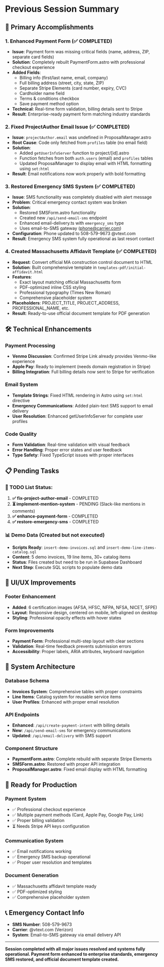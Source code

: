 # Previous Session Summary

## 🎯 **Primary Accomplishments**

### **1. Enhanced Payment Form (✅ COMPLETED)**

- **Issue**: Payment form was missing critical fields (name, address, ZIP, separate card fields)
- **Solution**: Completely rebuilt PaymentForm.astro with professional checkout experience
- **Added Fields**:
  - Billing info (first/last name, email, company)
  - Full billing address (street, city, state, ZIP)
  - Separate Stripe Elements (card number, expiry, CVC)
  - Cardholder name field
  - Terms & conditions checkbox
  - Save payment method option
- **Technical**: Real-time form validation, billing details sent to Stripe
- **Result**: Enterprise-ready payment form matching industry standards

### **2. Fixed ProjectAuthor Email Issue (✅ COMPLETED)**

- **Issue**: `projectAuthor.email` was undefined in ProposalManager.astro
- **Root Cause**: Code only fetched from `profiles` table (no email field)
- **Solution**:
  - Added `getUserInfoServer` function to project/[id].astro
  - Function fetches from both `auth.users` (email) and `profiles` tables
  - Updated ProposalManager to display email with HTML formatting using `set:html`
- **Result**: Email notifications now work properly with bold formatting

### **3. Restored Emergency SMS System (✅ COMPLETED)**

- **Issue**: SMS functionality was completely disabled with alert message
- **Problem**: Critical emergency contact system was broken
- **Solution**:
  - Restored SMSForm.astro functionality
  - Created new `/api/send-email-sms` endpoint
  - Enhanced email-delivery.ts with `emergency_sms` type
  - Uses email-to-SMS gateway (phone@carrier.com)
- **Configuration**: Phone updated to 508-579-9673 @vtext.com
- **Result**: Emergency SMS system fully operational as last resort contact

### **4. Created Massachusetts Affidavit Template (✅ COMPLETED)**

- **Request**: Convert official MA construction control document to HTML
- **Solution**: Built comprehensive template in `templates-pdf/initial-affidavit.html`
- **Features**:
  - Exact layout matching official Massachusetts form
  - PDF-optimized inline CSS styling
  - Professional typography (Times New Roman)
  - Comprehensive placeholder system
- **Placeholders**: PROJECT_TITLE, PROJECT_ADDRESS, PROFESSIONAL_NAME, etc.
- **Result**: Ready-to-use official document template for PDF generation

## 🛠️ **Technical Enhancements**

### **Payment Processing**

- **Venmo Discussion**: Confirmed Stripe Link already provides Venmo-like experience
- **Apple Pay**: Ready to implement (needs domain registration in Stripe)
- **Billing Integration**: Full billing details now sent to Stripe for verification

### **Email System**

- **Template Strings**: Fixed HTML rendering in Astro using `set:html` directive
- **Emergency Communications**: Added plain-text SMS support to email delivery
- **User Resolution**: Enhanced getUserInfoServer for complete user profiles

### **Code Quality**

- **Form Validation**: Real-time validation with visual feedback
- **Error Handling**: Proper error states and user feedback
- **Type Safety**: Fixed TypeScript issues with proper interfaces

## 📋 **Pending Tasks**

### **🔄 TODO List Status:**

1. **✅ fix-project-author-email** - COMPLETED
2. **⏳ implement-mention-system** - PENDING (Slack-like mentions in comments)
3. **✅ enhance-payment-form** - COMPLETED
4. **✅ restore-emergency-sms** - COMPLETED

### **📊 Demo Data (Created but not executed)**

- **Scripts Ready**: `insert-demo-invoices.sql` and `insert-demo-line-items-catalog.sql`
- **Content**: 5 demo invoices, 19 line items, 30+ catalog items
- **Status**: Files created but need to be run in Supabase Dashboard
- **Next Step**: Execute SQL scripts to populate demo data

## 🎨 **UI/UX Improvements**

### **Footer Enhancement**

- **Added**: 6 certification images (AFSA, HFSC, NFPA, NFSA, NICET, SFPE)
- **Layout**: Responsive design, centered on mobile, left-aligned on desktop
- **Styling**: Professional opacity effects with hover states

### **Form Improvements**

- **Payment Form**: Professional multi-step layout with clear sections
- **Validation**: Real-time feedback prevents submission errors
- **Accessibility**: Proper labels, ARIA attributes, keyboard navigation

## 🔧 **System Architecture**

### **Database Schema**

- **Invoices System**: Comprehensive tables with proper constraints
- **Line Items**: Catalog system for reusable service items
- **User Profiles**: Enhanced with proper email resolution

### **API Endpoints**

- **Enhanced**: `/api/create-payment-intent` with billing details
- **New**: `/api/send-email-sms` for emergency communications
- **Updated**: `/api/email-delivery` with SMS support

### **Component Structure**

- **PaymentForm.astro**: Complete rebuild with separate Stripe Elements
- **SMSForm.astro**: Restored with proper API integration
- **ProposalManager.astro**: Fixed email display with HTML formatting

## 🚀 **Ready for Production**

### **Payment System**

- ✅ Professional checkout experience
- ✅ Multiple payment methods (Card, Apple Pay, Google Pay, Link)
- ✅ Proper billing validation
- ⏳ Needs Stripe API keys configuration

### **Communication System**

- ✅ Email notifications working
- ✅ Emergency SMS backup operational
- ✅ Proper user resolution and templates

### **Document Generation**

- ✅ Massachusetts affidavit template ready
- ✅ PDF-optimized styling
- ✅ Comprehensive placeholder system

## 📞 **Emergency Contact Info**

- **SMS Number**: 508-579-9673
- **Carrier**: @vtext.com (Verizon)
- **System**: Email-to-SMS gateway via email delivery API

---

**Session completed with all major issues resolved and systems fully operational. Payment form enhanced to enterprise standards, emergency SMS restored, and official document template created.**
